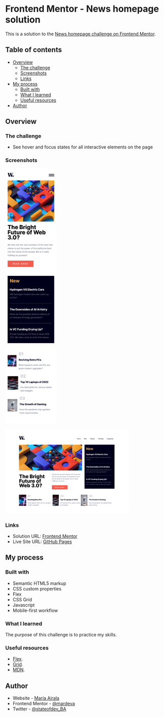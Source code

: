 # Frontend Mentor - News homepage solution

This is a solution to the [News homepage challenge on Frontend Mentor](https://www.frontendmentor.io/challenges/news-homepage-H6SWTa1MFl).  

## Table of contents

- [Overview](#overview)
  - [The challenge](#the-challenge)
  - [Screenshots](#screenshots)
  - [Links](#links)
- [My process](#my-process)
  - [Built with](#built-with)
  - [What I learned](#what-i-learned)
  - [Useful resources](#useful-resources)
- [Author](#author)


## Overview

### The challenge

- See hover and focus states for all interactive elements on the page

### Screenshots

![Mobile](screenshots/screen-mobile.png)

![Web](screenshots/screen-web.png)

### Links

- Solution URL: [Frontend Mentor](https://www.frontendmentor.io/solutions/news-homepage-challenge-with-html-css-javascript-NuJCBS-DB9)
- Live Site URL: [GitHub Pages](https://mardeva.github.io/news-frontpage-frontendmentor/)

## My process

### Built with

- Semantic HTML5 markup
- CSS custom properties
- Flex
- CSS Grid
- Javascript
- Mobile-first workflow

### What I learned

The purpose of this challenge is to practice my skills.


### Useful resources

- [Flex](https://css-tricks.com/snippets/css/a-guide-to-flexbox/).
- [Grid](https://css-tricks.com/snippets/css/complete-guide-grid/).
- [MDN](https://developer.mozilla.org/en-US/).

## Author

- Website - [María Airala](https://stateofdev.com.ar/)
- Frontend Mentor - [@mardeva](https://www.frontendmentor.io/profile/mardeva)
- Twitter - [@stateofdev_BA](https://www.twitter.com/stateofdev_BA)


